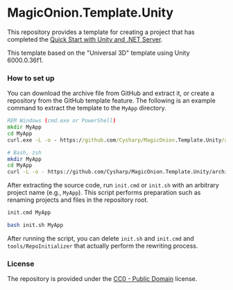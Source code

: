 # MagicOnion.Template.Unity

This repository provides a template for creating a project that has completed the [Quick Start with Unity and .NET Server](https://cysharp.github.io/MagicOnion/quickstart-unity).

This template based on the "Universal 3D" template using Unity 6000.0.36f1.

### How to set up

You can download the archive file from GitHub and extract it, or create a repository from the GitHub template feature. The following is an example command to extract the template to the `MyApp` directory.

```bat
REM Windows (cmd.exe or PowerShell)
mkdir MyApp
cd MyApp
curl.exe -L -o - https://github.com/Cysharp/MagicOnion.Template.Unity/archive/refs/heads/main.tar.gz | tar xz -C . --strip-component 1
```

```bash
# Bash, zsh
mkdir MyApp
cd MyApp
curl -L -o - https://github.com/Cysharp/MagicOnion.Template.Unity/archive/refs/heads/main.tar.gz | tar xz -C . --strip-component 1
```

After extracting the source code, run `init.cmd` or `init.sh` with an arbitrary project name (e.g., `MyApp`). This script performs preparation such as renaming projects and files in the repository root.

```bash
init.cmd MyApp
```

```bash
bash init.sh MyApp
```

After running the script, you can delete `init.sh` and `init.cmd` and `tools/RepoInitializer` that actually perform the rewriting process.

### License
The repository is provided under the [CC0 - Public Domain](https://creativecommons.org/publicdomain/zero/1.0/) license.
